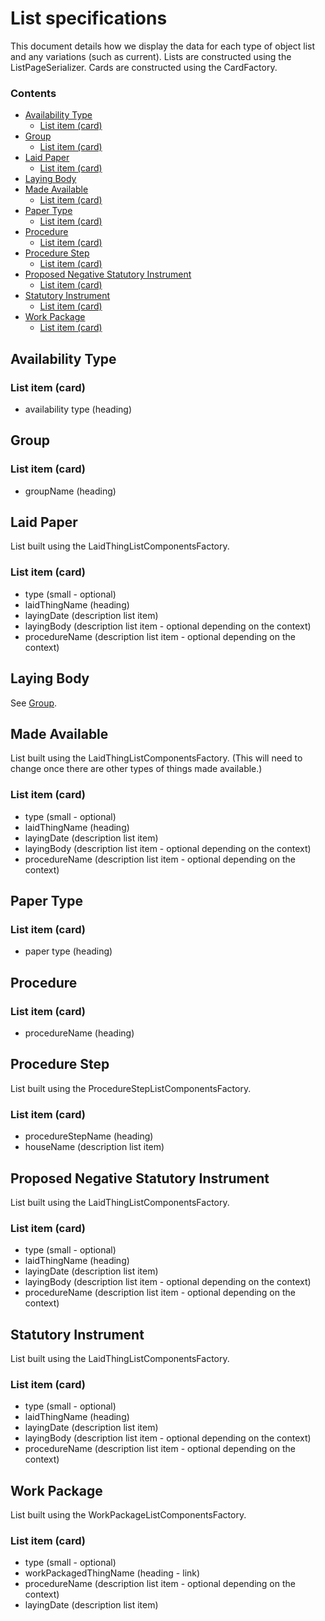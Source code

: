 # List specifications

This document details how we display the data for each type of object list and any variations (such as current).  Lists are constructed using the ListPageSerializer.  Cards are constructed using the CardFactory.

### Contents
<!-- START doctoc generated TOC please keep comment here to allow auto update -->
<!-- DON'T EDIT THIS SECTION, INSTEAD RE-RUN doctoc TO UPDATE -->


- [Availability Type](#availability-type)
  - [List item (card)](#list-item-card)
- [Group](#group)
  - [List item (card)](#list-item-card-1)
- [Laid Paper](#laid-paper)
  - [List item (card)](#list-item-card-2)
- [Laying Body](#laying-body)
- [Made Available](#made-available)
  - [List item (card)](#list-item-card-3)
- [Paper Type](#paper-type)
  - [List item (card)](#list-item-card-4)
- [Procedure](#procedure)
  - [List item (card)](#list-item-card-5)
- [Procedure Step](#procedure-step)
  - [List item (card)](#list-item-card-6)
- [Proposed Negative Statutory Instrument](#proposed-negative-statutory-instrument)
  - [List item (card)](#list-item-card-7)
- [Statutory Instrument](#statutory-instrument)
  - [List item (card)](#list-item-card-8)
- [Work Package](#work-package)
  - [List item (card)](#list-item-card-9)

<!-- END doctoc generated TOC please keep comment here to allow auto update -->

## Availability Type

### List item (card)
* availability type (heading)

## Group

### List item (card)
* groupName (heading)

## Laid Paper
List built using the LaidThingListComponentsFactory.

### List item (card)
* type (small - optional)
* laidThingName (heading)
* layingDate (description list item)
* layingBody (description list item - optional depending on the context)
* procedureName (description list item - optional depending on the context)

## Laying Body
See [Group](#group).

## Made Available
List built using the LaidThingListComponentsFactory.  (This will need to change once there are other types of things made available.)

### List item (card)
* type (small - optional)
* laidThingName (heading)
* layingDate (description list item)
* layingBody (description list item - optional depending on the context)
* procedureName (description list item - optional depending on the context)

## Paper Type

### List item (card)
* paper type (heading)

## Procedure

### List item (card)
* procedureName (heading)

## Procedure Step
List built using the ProcedureStepListComponentsFactory.

### List item (card)
* procedureStepName (heading)
* houseName (description list item)

## Proposed Negative Statutory Instrument
List built using the LaidThingListComponentsFactory.

### List item (card)
* type (small - optional)
* laidThingName (heading)
* layingDate (description list item)
* layingBody (description list item - optional depending on the context)
* procedureName (description list item - optional depending on the context)

## Statutory Instrument
List built using the LaidThingListComponentsFactory.

### List item (card)
* type (small - optional)
* laidThingName (heading)
* layingDate (description list item)
* layingBody (description list item - optional depending on the context)
* procedureName (description list item - optional depending on the context)

## Work Package
List built using the WorkPackageListComponentsFactory.

### List item (card)
* type (small - optional)
* workPackagedThingName (heading - link)
* procedureName (description list item - optional depending on the context)
* layingDate (description list item)

